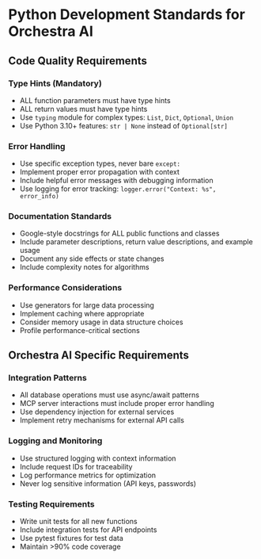 # Python Development Standards for Orchestra AI

## Code Quality Requirements

### Type Hints (Mandatory)
- ALL function parameters must have type hints
- ALL return values must have type hints  
- Use `typing` module for complex types: `List`, `Dict`, `Optional`, `Union`
- Use Python 3.10+ features: `str | None` instead of `Optional[str]`

### Error Handling
- Use specific exception types, never bare `except:`
- Implement proper error propagation with context
- Include helpful error messages with debugging information
- Use logging for error tracking: `logger.error("Context: %s", error_info)`

### Documentation Standards
- Google-style docstrings for ALL public functions and classes
- Include parameter descriptions, return value descriptions, and example usage
- Document any side effects or state changes
- Include complexity notes for algorithms

### Performance Considerations
- Use generators for large data processing
- Implement caching where appropriate
- Consider memory usage in data structure choices
- Profile performance-critical sections

## Orchestra AI Specific Requirements

### Integration Patterns
- All database operations must use async/await patterns
- MCP server interactions must include proper error handling
- Use dependency injection for external services
- Implement retry mechanisms for external API calls

### Logging and Monitoring
- Use structured logging with context information
- Include request IDs for traceability
- Log performance metrics for optimization
- Never log sensitive information (API keys, passwords)

### Testing Requirements
- Write unit tests for all new functions
- Include integration tests for API endpoints
- Use pytest fixtures for test data
- Maintain >90% code coverage 